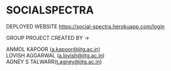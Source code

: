 # SOCIALSPECTRA

DEPLOYED WEBSITE
https://social-spectra.herokuapp.com/login

GROUP PROJECT
CREATED BY -> 

ANMOL KAPOOR (a.kapoor@iitg.ac.in)           
LOVISH AGGARWAL (a.lovish@iitg.ac.in)              
AGNEY S TALWARR(t.agney@iitg.ac.in)
